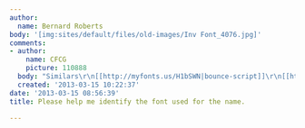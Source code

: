 ```yaml
---
author:
  name: Bernard Roberts
body: '[img:sites/default/files/old-images/Inv Font_4076.jpg]'
comments:
- author:
    name: CFCG
    picture: 110888
  body: "Similars\r\n[[http://myfonts.us/H1bSWN|bounce-script]]\r\n[[http://myfonts.us/8J4Jzs|feel-script]]\r\n[[http://myfonts.us/qm9z1w|hipster-script]]\r\n[[http://myfonts.us/tblciP|salamander]]\r\n\r\n\r\n\r\n\r\n"
  created: '2013-03-15 10:22:37'
date: '2013-03-15 08:56:39'
title: Please help me identify the font used for the name.

---
```

